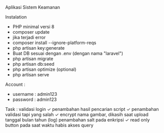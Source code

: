 Aplikasi Sistem Keamanan

Instalation
- PHP minimal versi 8
- composer update
- jika terjadi error
- composer install --ignore-platform-reqs
- php artisan key:generate
- Buat DB sesuai dengan .env (dengan nama "laravel")
- php artisan migrate 
- php artisan db:seed
- php artisan optimize (optional)
- php artisan serve


Account : 
- username : admin123
- password : admin123


Task :
validasi login ✓
penambahan hasil pencarian script ✓
penambahan validasi tapi yang salah ✓
encrypt nama gambar, dikasih saat upload tanggal bulan tahun (log)
penambahan salt pada enkripsi ✓
read only button pada saat waktu habis
akses query
